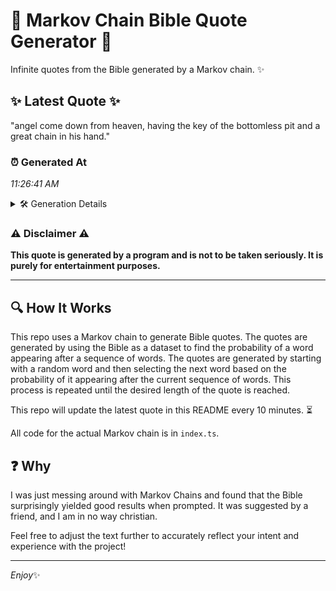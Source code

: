 # 📖 Markov Chain Bible Quote Generator 📖

Infinite quotes from the Bible generated by a Markov chain. ✨

## ✨ Latest Quote ✨
"angel come down from heaven, having the key of the bottomless pit and a great chain in his hand."

### ⏰ Generated At
*11:26:41 AM*

<details>
    <summary>🛠️ Generation Details</summary>
    <p>
        <strong>🌱 Seed:</strong> angel<br>
        <strong>🔄 Iterations:</strong> 18<br>
        <strong>📜 Context History:</strong><br>[ angel ]: come<br>[ angel, come ]: down<br>[ angel, come, down ]: from<br>[ angel, come, down, from ]: heaven,<br>[ angel, come, down, from, heaven, ]: having<br>[ angel, come, down, from, heaven,, having ]: the<br>[ come, down, from, heaven,, having, the ]: key<br>[ down, from, heaven,, having, the, key ]: of<br>[ from, heaven,, having, the, key, of ]: the<br>[ heaven,, having, the, key, of, the ]: bottomless<br>[ having, the, key, of, the, bottomless ]: pit<br>[ the, key, of, the, bottomless, pit ]: and<br>[ key, of, the, bottomless, pit, and ]: a<br>[ of, the, bottomless, pit, and, a ]: great<br>[ the, bottomless, pit, and, a, great ]: chain<br>[ bottomless, pit, and, a, great, chain ]: in<br>[ pit, and, a, great, chain, in ]: his<br>[ and, a, great, chain, in, his ]: hand.<br>
    </p>
</details>

### ⚠️ Disclaimer ⚠️
**This quote is generated by a program and is not to be taken seriously. It is purely for entertainment purposes.**

---

## 🔍 How It Works

This repo uses a Markov chain to generate Bible quotes. The quotes are generated by using the Bible as a dataset to find the probability of a word appearing after a sequence of words. The quotes are generated by starting with a random word and then selecting the next word based on the probability of it appearing after the current sequence of words. This process is repeated until the desired length of the quote is reached.

This repo will update the latest quote in this README every 10 minutes. ⏳

All code for the actual Markov chain is in `index.ts`.

## ❓ Why

I was just messing around with Markov Chains and found that the Bible surprisingly yielded good results when prompted. 
It was suggested by a friend, and I am in no way christian.

Feel free to adjust the text further to accurately reflect your intent and experience with the project!

---

*Enjoy*✨
